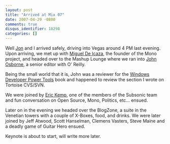 ```yaml
---
layout: post
title: "Arrived at Mix 07"
date: 2007-04-29 -0800
comments: true
disqus_identifier: 18298
categories: []
---
```

Well [Jon](http://weblogs.asp.net/jgalloway/ "Jon Galloway's Blog") and
I arrived safely, driving into Vegas around 4 PM last evening. Upon
arriving, we met up with [Miguel De
Icaza](http://tirania.org/blog/ "Miguel's Blog"), the founder of the
Mono project, and headed over to the Mashup Lounge where we ran into
[John Osborne](http://www.oreillynet.com/pub/au/468 "John Osborne"), a
senior editor with O' Reilly.

Being the small world that it is, John was a reviewer for the [Windows
Developer Power
Tools](http://www.amazon.com/Windows-Developer-Power-Tools-Turbocharge/dp/0596527543/ "Developer Power Tools on Amazon")
book and happened to review the section I wrote on Tortoise CVS/SVN.

We were joined by [Eric
Kemp](http://monk.thelonio.us/Default.aspx "Eric's Blog"), one of the
members of the Subsonic team and fun conversation on Open Source, Mono,
Politics, etc... ensued.

Later on in the evening we headed over the BlogZone, a suite in the
Venetian towers with a couple of X-Boxes, food, and drinks. We were
later joined by Jeff Atwood, Scott Hanselman, Clemens Vasters, Steve
Maine and a deadly game of Guitar Hero ensued.

Keynote is about to start, will write more later.


